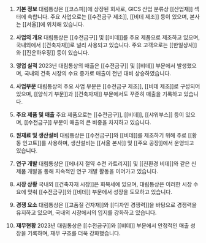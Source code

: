 1. **기본 정보**
대림통상은 [[코스피]]에 상장된 회사로, GICS 산업 분류상 [[산업재]] 섹터에 속합니다. 주요 사업으로는 [[수전금구 제조]], [[비데 제조]] 등이 있으며, 본사는 [[서울]]에 위치해 있습니다.

2. **사업의 개요**
대림통상은 [[수전금구]] 및 [[비데]]를 주요 제품으로 제조하고 있으며, 국내외에서 [[건축자재]]로 널리 사용되고 있습니다. 주요 고객으로는 [[한일상사]]와 [[진운하우징]] 등이 있습니다.

3. **영업 실적**
2023년 대림통상의 매출은 [[수전금구]] 및 [[비데]] 부문에서 발생했으며, 국내외 건축 시장의 수요 증가로 매출이 전년 대비 상승하였습니다.

4. **사업부문**
대림통상의 주요 사업 부문은 [[수전금구 제조]], [[비데 제조]]로 구성되어 있으며, [[양식기 부문]]과 [[건축자재]] 부문에서도 꾸준히 매출을 기록하고 있습니다.

5. **주요 제품 및 매출**
주요 제품으로는 [[수전금구]], [[비데]], [[샤워부스]] 등이 있으며, [[수전금구]] 부문이 매출의 큰 비중을 차지하고 있습니다.

6. **원재료 및 생산설비**
대림통상은 [[수전금구]]와 [[비데]]를 제조하기 위해 주로 [[황동 인고트]]를 사용하며, 생산설비는 [[서울 본사]] 및 [[주요 공장]]에서 운영되고 있습니다.

7. **연구 개발**
대림통상은 [[에너지 절약 수전 카트리지]] 및 [[친환경 비데]]와 같은 신제품 개발을 통해 지속적인 연구 개발 활동을 이어가고 있습니다.

8. **시장 상황**
국내외 [[건축자재 시장]]은 회복세에 있으며, 대림통상은 이러한 시장 수요에 맞춰 [[수전금구]]와 [[비데]] 부문에서 성장을 도모하고 있습니다.

9. **경쟁 요소**
대림통상은 [[고품질 건자재]]와 [[디자인 경쟁력]]을 바탕으로 경쟁력을 유지하고 있으며, 국내외 시장에서의 입지를 강화하고 있습니다.

10. **재무현황**
2023년 대림통상은 [[수전금구]]와 [[비데]] 부문에서 안정적인 매출 성장을 기록하며, 재무 구조를 더욱 강화했습니다.
